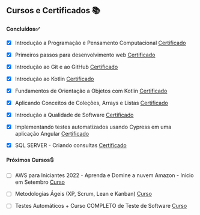 ## Cursos e Certificados :books:



#### Concluídos:white_check_mark:

- [x] Introdução a Programação e Pensamento Computacional [Certificado]()
- [x] Primeiros passos para desenvolvimento web [Certificado]()
- [x] Introdução ao Git e ao GitHub [Certificado]()

- [x] Introdução ao Kotlin [Certificado]()
- [x] Fundamentos de Orientação a Objetos com Kotlin [Certificado]()
- [x] Aplicando Conceitos de Coleções, Arrays e Listas [Certificado]()
- [x] Introdução a Qualidade de Software [Certificado]()
- [x] Implementando testes automatizados usando Cypress em uma aplicação Angular [Certificado]()
- [x] SQL SERVER - Criando consultas [Certificado]()



#### Próximos Cursos:arrows_clockwise:

- [ ] AWS para Iniciantes 2022 - Aprenda e Domine a nuvem Amazon - Inicio em Setembro [Curso](https://www.udemy.com/course/aws-iniciantes-domine-a-nuvem-aws/)

- [ ] Metodologias Ágeis (XP, Scrum, Lean e Kanban) [Curso](https://www.udemy.com/course/metodologias-ageis-xp-scrum-lean-kanban/)

- [ ] Testes Automáticos + Curso COMPLETO de Teste de Software [Curso](https://www.udemy.com/course/teste-software-completo-testes-automaticos/)

  

# 
